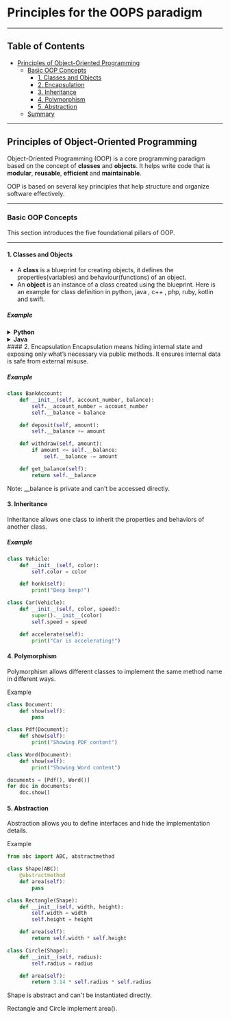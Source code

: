 # Principles for the OOPS paradigm
---

## Table of Contents

- [Principles of Object-Oriented Programming](#principles-of-object-oriented-programming)
  - [Basic OOP Concepts](#basic-oop-concepts)
    - [1. Classes and Objects](#1-classes-and-objects)
    - [2. Encapsulation](#2-encapsulation)
    - [3. Inheritance](#3-inheritance)
    - [4. Polymorphism](#4-polymorphism)
    - [5. Abstraction](#5-abstraction)
  - [Summary](#summary)

---

## Principles of Object-Oriented Programming
Object-Oriented Programming (OOP) is a core programming paradigm based on the concept of **classes** and **objects**. It helps write code that is **modular**, **reusable**, **efficient** and **maintainable**.

OOP is based on several key principles that help structure and organize software effectively.

---

### Basic OOP Concepts

This section introduces the five foundational pillars of OOP.

---

#### 1. Classes and Objects

- A **class** is a blueprint for creating objects, it defines the properties(variables) and behaviour(functions) of an object.
- An **object** is an instance of a class created using the blueprint.
Here is an example for class definition in python, java , c++ , php, ruby, kotlin and swift.
##### Example
<details>
  <summary><strong>Python</strong></summary>
  
  ```python
  class Product:
      def __init__(self, name, price):
          self.name = name
          self.__price = price

      def get_price(self):
          return self.__price

      def set_price(self, price):
          self.__price = price

  # Creating objects
  barone_chocolate = Product("BarOne Chocolate", 5)
  five_star_chocolate = Product("FiveStar Chocolate", 10)
  
  barone_chocolate.get_price()
  fivestar_chocolate.get_price()
  ```

</details>

<details>
  <summary><strong>Java</strong></summary>
  
  ```java
  class Product {
      private String name;
      private double price; // private to mimic Python's __price

      // Constructor
      public Product(String name, double price) {
          this.name = name;
          this.price = price;
      }

      // Getter
      public double getPrice() {
          return price;
      }

      // Setter
      public void setPrice(double price) {
          this.price = price;
      }

      // Main method to create and test objects
      public static void main(String[] args) {
          Product baroneChocolate = new Product("BarOne Chocolate", 5);
          Product fiveStarChocolate = new Product("FiveStar Chocolate", 10);
          System.out.println("BarOne Price: " + baroneChocolate.getPrice());
          System.out.println("FiveStar Price: " + fiveStarChocolate.getPrice());
      }
  }
  ```
  </details>
#### 2. Encapsulation
Encapsulation means hiding internal state and exposing only what’s necessary via public methods. It ensures internal data is safe from external misuse.

##### Example
```python
class BankAccount:
    def __init__(self, account_number, balance):
        self.__account_number = account_number
        self.__balance = balance

    def deposit(self, amount):
        self.__balance += amount

    def withdraw(self, amount):
        if amount <= self.__balance:
            self.__balance -= amount

    def get_balance(self):
        return self.__balance
```
Note: __balance is private and can't be accessed directly.

#### 3. Inheritance
Inheritance allows one class to inherit the properties and behaviors of another class.

##### Example
```python
class Vehicle:
    def __init__(self, color):
        self.color = color

    def honk(self):
        print("Beep beep!")

class Car(Vehicle):
    def __init__(self, color, speed):
        super().__init__(color)
        self.speed = speed

    def accelerate(self):
        print("Car is accelerating!")
```
#### 4. Polymorphism
Polymorphism allows different classes to implement the same method name in different ways.

Example
```python
class Document:
    def show(self):
        pass

class Pdf(Document):
    def show(self):
        print("Showing PDF content")

class Word(Document):
    def show(self):
        print("Showing Word content")

documents = [Pdf(), Word()]
for doc in documents:
    doc.show()
```
#### 5. Abstraction
Abstraction allows you to define interfaces and hide the implementation details.

Example
```python
from abc import ABC, abstractmethod

class Shape(ABC):
    @abstractmethod
    def area(self):
        pass

class Rectangle(Shape):
    def __init__(self, width, height):
        self.width = width
        self.height = height

    def area(self):
        return self.width * self.height

class Circle(Shape):
    def __init__(self, radius):
        self.radius = radius

    def area(self):
        return 3.14 * self.radius * self.radius
```
Shape is abstract and can't be instantiated directly.

Rectangle and Circle implement area().
